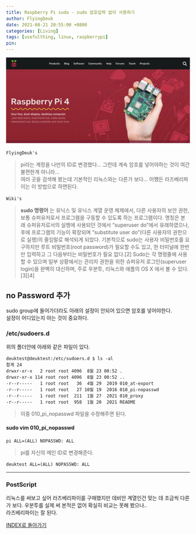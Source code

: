 ```yaml
---
title: Raspberry Pi sudo - sudo 암호입력 없이 사용하기
author: FlyingDeuk
date: 2021-08-21 20:55:00 +0800
categories: [Living]
tags: [usefulthing, linux, raspberrypi]
pin:
---
```


![pi](/img/living/pi/pi.jpg)

`FlyingDeuk's`
> pi라는 계정을 나만의 ID로 변경했다... 그런데 계속 암호를 넣어야하는 것이 여간 불편한게 아니라...<br>
여러 곳을 검색해 봤는데 기본적인 리눅스와는 다른가 보다... 어쨌든 라즈베리파이는 이 방법으로 하면된다.

`Wiki's`
>**sudo 명령어** 는 유닉스 및 유닉스 계열 운영 체제에서, 다른 사용자의 보안 권한, 보통 슈퍼유저로서 프로그램을 구동할 수 있도록 하는 프로그램이다. 명칭은 본래 슈퍼유저로서의 실행에 사용되던 것에서 “superuser do”에서 유래하였으나, 후에 프로그램의 기능이 확장되며 “substitute user do”(다른 사용자의 권한으로 실행)의 줄임말로 해석되게 되었다. 기본적으로 sudo는 사용자 비밀번호를 요구하지만 루트 비밀번호(root password)가 필요할 수도 있고, 한 터미널에 한번만 입력하고 그 다음부터는 비밀번호가 필요 없다.[2] Sudo는 각 명령줄에 사용할 수 있으며 일부 상황에서는 관리자 권한을 위한 슈퍼유저 로그인(superuser login)을 완벽히 대신하며, 주로 우분투, 리눅스와 애플의 OS X 에서 볼 수 있다.[3][4]

## no Password 추가
sudo group에 들어가더라도 아래의 설정이 안되어 있으면 암호를 넣어야한다. <br>
설정이 어디있는지 아는 것이 중요하다.

### /etc/sudoers.d
위의 폴더안에 아래와 같은 파일이 있다.

```
deuktest@deuktest:/etc/sudoers.d $ ls -al
합계 24
drwxr-xr-x   2 root root 4096  8월 23 00:52 .
drwxr-xr-x 114 root root 4096  8월 23 00:52 ..
-r--r-----   1 root root   36  4월 29  2019 010_at-export
-r--r-----   1 root root   27 10월 19  2016 010_pi-nopasswd
-r--r-----   1 root root  211  1월 27  2021 010_proxy
-r--r-----   1 root root  958  1월 20  2021 README
```
>이중 010_pi_nopasswd 파일을 수정해주면 된다.

#### sudo vim 010_pi_nopasswd
```
pi ALL=(ALL) NOPASSWD: ALL
```
>pi를 자신의 메인 ID로 변경해준다.

```
deuktest ALL=(ALL) NOPASSWD: ALL
```

----

### PostScript
리눅스를 써보고 싶어 라즈베리파이를 구매했지만 데비안 계열인건 맞는 데 조금씩 다른가 보다. 우분투를 실제 써 본적은 없어 확실히 비교는 못해 봤으나.. <br>
라즈베리파이는 잘 된다.

[INDEX로 돌아가기](/posts/RaspberryPi/)
